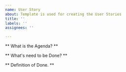 ```yaml
---
name: User Story
about: Template is used for creating the User Stories
title: ''
labels: ''
assignees: ''

---
```


** What is the Agenda? **

** What's need to be Done? **

** Definition of Done. **
